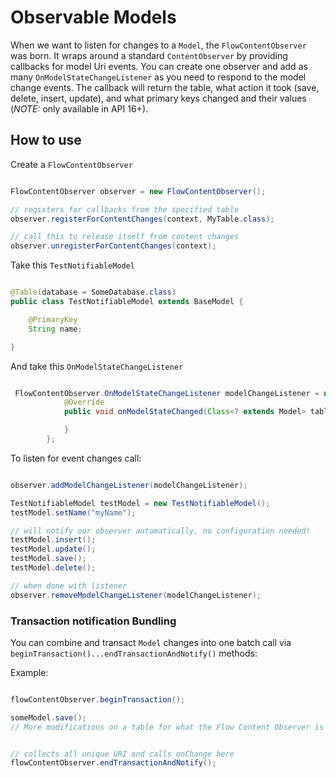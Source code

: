 # Observable Models
When we want to listen for changes to a `Model`, the `FlowContentObserver` was born. It wraps around a standard `ContentObserver` by providing callbacks for model Uri events. You can create one observer and add as many `OnModelStateChangeListener` as you need to respond to the model change events. The callback will return the table, what action it took (save, delete, insert, update), and what primary keys changed and their values (_NOTE:_ only available in   API 16+).

## How to use
Create a `FlowContentObserver`

```java

FlowContentObserver observer = new FlowContentObserver();

// registers for callbacks from the specified table
observer.registerForContentChanges(context, MyTable.class);

// call this to release itself from content changes
observer.unregisterForContentChanges(context);
```

Take this `TestNotifiableModel`

```java

@Table(database = SomeDatabase.class)
public class TestNotifiableModel extends BaseModel {

    @PrimaryKey
    String name;

}
```

And take this `OnModelStateChangeListener`

```java

 FlowContentObserver.OnModelStateChangeListener modelChangeListener = new FlowContentObserver.OnModelStateChangeListener() {
            @Override
            public void onModelStateChanged(Class<? extends Model> table, Action action, SQLCondition[] primaryKeyValues) {

            }
        };
```

To listen for event changes call:

```java

observer.addModelChangeListener(modelChangeListener);

TestNotifiableModel testModel = new TestNotifiableModel();
testModel.setName("myName");

// will notify our observer automatically, no configuration needed!
testModel.insert();
testModel.update();
testModel.save();
testModel.delete();

// when done with listener
observer.removeModelChangeListener(modelChangeListener);
```

### Transaction notification Bundling
You can combine and transact `Model` changes into one batch call via `beginTransaction()...endTransactionAndNotify()` methods:

Example:

```java

flowContentObserver.beginTransaction();

someModel.save();
// More modifications on a table for what the Flow Content Observer is registered.


// collects all unique URI and calls onChange here
flowContentObserver.endTransactionAndNotify();
```

